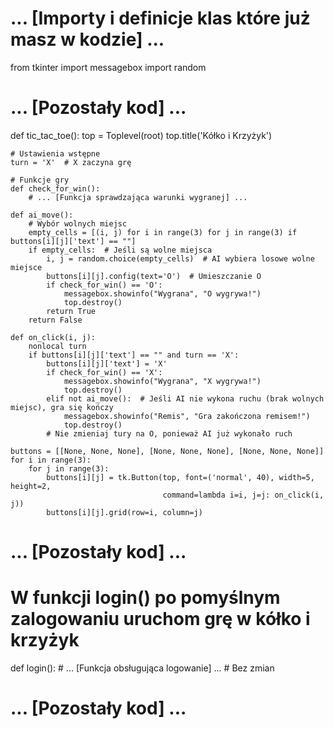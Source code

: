 # ... [Importy i definicje klas które już masz w kodzie] ...

from tkinter import messagebox
import random

# ... [Pozostały kod] ...

def tic_tac_toe():
    top = Toplevel(root)
    top.title('Kółko i Krzyżyk')

    # Ustawienia wstępne
    turn = 'X'  # X zaczyna grę

    # Funkcje gry
    def check_for_win():
        # ... [Funkcja sprawdzająca warunki wygranej] ...

    def ai_move():
        # Wybór wolnych miejsc
        empty_cells = [(i, j) for i in range(3) for j in range(3) if buttons[i][j]['text'] == ""]
        if empty_cells:  # Jeśli są wolne miejsca
            i, j = random.choice(empty_cells)  # AI wybiera losowe wolne miejsce
            buttons[i][j].config(text='O')  # Umieszczanie O
            if check_for_win() == 'O':
                messagebox.showinfo("Wygrana", "O wygrywa!")
                top.destroy()
            return True
        return False

    def on_click(i, j):
        nonlocal turn
        if buttons[i][j]['text'] == "" and turn == 'X':
            buttons[i][j]['text'] = 'X'
            if check_for_win() == 'X':
                messagebox.showinfo("Wygrana", "X wygrywa!")
                top.destroy()
            elif not ai_move():  # Jeśli AI nie wykona ruchu (brak wolnych miejsc), gra się kończy
                messagebox.showinfo("Remis", "Gra zakończona remisem!")
                top.destroy()
            # Nie zmieniaj tury na O, ponieważ AI już wykonało ruch

    buttons = [[None, None, None], [None, None, None], [None, None, None]]
    for i in range(3):
        for j in range(3):
            buttons[i][j] = tk.Button(top, font=('normal', 40), width=5, height=2,
                                      command=lambda i=i, j=j: on_click(i, j))
            buttons[i][j].grid(row=i, column=j)

# ... [Pozostały kod] ...

# W funkcji login() po pomyślnym zalogowaniu uruchom grę w kółko i krzyżyk
def login():
    # ... [Funkcja obsługująca logowanie] ...
    # Bez zmian

# ... [Pozostały kod] ...